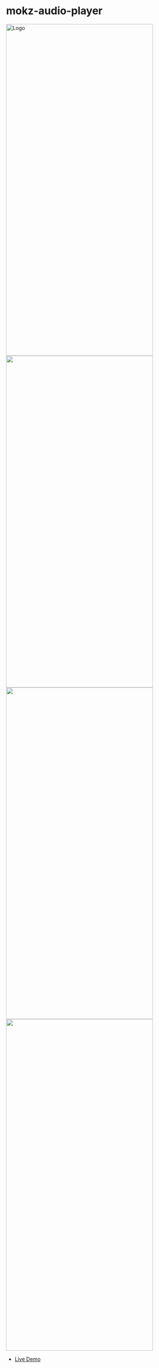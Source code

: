 # mokz-audio-player

<img src="https://mohammedshamseerpvofficial.github.io/host-images/image/mysellapp1.png" alt="Logo" width="400" height="900"> <img src="https://mohammedshamseerpvofficial.github.io/host-images/image/mysellapp2.png" width="400" height="900"/> <img src="https://mohammedshamseerpvofficial.github.io/host-images/image/mysellapp3.png" width="400" height="900"/> <img src="https://mohammedshamseerpvofficial.github.io/host-images/image/mysellapp4.png" width="400" height="900"/>



- [Live Demo](https://mokz-player.netlify.app/#/)


